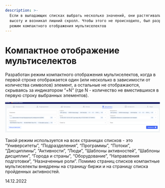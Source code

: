 ```yaml
---
description: >-
  Если в выпадающих списках выбрать несколько значений, они растягивались в
  высоту и возникал лишний скролл. Чтобы этого не происходило, был разработан
  режим компактного отображения мультиселектов
---
```


# Компактное отображение мультиселектов

Разработан режим компактного отображения мультиселектов, когда в первой строке отображается один (или несколько в зависимости от количества символов) элемент, а остальные не отображаются, скрываясь за индикатором “+N“ (где N - количество не вместившихся в первую строку выбранных элементов).

![](<../../.gitbook/assets/image (114).png>)

Такой режим используется на всех страницах списков - это “Университеты”, “Подразделения”, “Программы”, “Потоки”, “Дисциплины”, “Активности”, “Люди”, “Шаблоны активностей”, “Шаблоны дисциплин”, “Города и страны”, “Оборудование”, “Направления подготовки“, “Назначенные роли”. Помимо страниц списков компактные мультиселекты внедрены на страницу биржи и на страницу списка пройденных активностей.

14.12.2022

